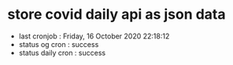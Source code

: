 # store covid daily api as json data

- last cronjob : Friday, 16 October 2020 22:18:12
- status og cron : success
- status daily cron : success
      
      